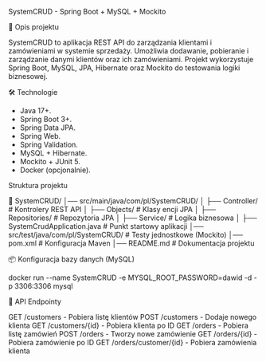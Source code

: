 SystemCRUD - Spring Boot + MySQL + Mockito

📌 Opis projektu

SystemCRUD to aplikacja REST API do zarządzania klientami i zamówieniami w systemie sprzedaży. Umożliwia dodawanie, pobieranie i zarządzanie danymi klientów oraz ich zamówieniami. Projekt wykorzystuje Spring Boot, MySQL, JPA, Hibernate oraz Mockito do testowania logiki biznesowej.

🛠 Technologie

- Java 17+.
- Spring Boot 3+.
- Spring Data JPA.
- Spring Web.
- Spring Validation.
- MySQL + Hibernate.
- Mockito + JUnit 5.
- Docker (opcjonalnie).

Struktura projektu

📂 SystemCRUD/
│── src/main/java/com/pl/SystemCRUD/
│   ├── Controller/       # Kontrolery REST API
│   ├── Objects/          # Klasy encji JPA
│   ├── Repositories/     # Repozytoria JPA
│   ├── Service/          # Logika biznesowa
│   ├── SystemCrudApplication.java  # Punkt startowy aplikacji
│── src/test/java/com/pl/SystemCRUD/ # Testy jednostkowe (Mockito)
│── pom.xml               # Konfiguracja Maven
│── README.md             # Dokumentacja projektu


📦 Konfiguracja bazy danych (MySQL)

docker run --name SystemCRUD -e MYSQL_ROOT_PASSWORD=dawid -d -p 3306:3306 mysql



🚀 API Endpointy

GET /customers - Pobiera listę klientów
POST /customers - Dodaje nowego klienta
GET /customers/{id} - Pobiera klienta po ID
GET /orders - Pobiera listę zamówień
POST /orders - Tworzy nowe zamówienie
GET /orders/{id} - Pobiera zamówienie po ID
GET /orders/customer/{id} - Pobiera zamówienia klienta
